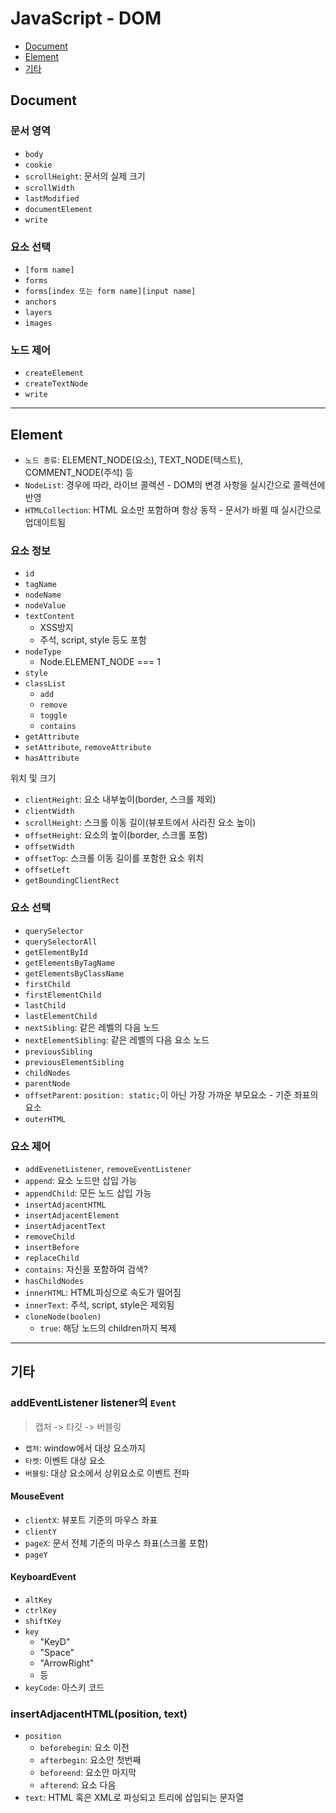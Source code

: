 # JavaScript - DOM

- [Document](#document)
- [Element](#element)
- [기타](#기타)

## Document

### 문서 영역

- `body`
- `cookie`
- `scrollHeight`: 문서의 실제 크기
- `scrollWidth`
- `lastModified`
- `documentElement`
- `write`

### 요소 선택

- `[form name]`
- `forms`
- `forms[index 또는 form name][input name]`
- `anchors`
- `layers`
- `images`

### 노드 제어

- `createElement`
- `createTextNode`
- `write`

---

## Element

- `노드 종류`: ELEMENT_NODE(요소), TEXT_NODE(텍스트), COMMENT_NODE(주석) 등
- `NodeList`: 경우에 따라, 라이브 콜렉션 - DOM의 변경 사항을 실시간으로 콜렉션에 반영
- `HTMLCollection`: HTML 요소만 포함하며 항상 동적 - 문서가 바뀔 때 실시간으로 업데이트됨

### 요소 정보

- `id`
- `tagName`
- `nodeName`
- `nodeValue`
- `textContent`
  - XSS방지
  - 주석, script, style 등도 포함
- `nodeType`
  - Node.ELEMENT_NODE === 1
- `style`
- `classList`
  - `add`
  - `remove`
  - `toggle`
  - `contains`
- `getAttribute`
- `setAttribute`, `removeAttribute`
- `hasAttribute`

위치 및 크기

- `clientHeight`: 요소 내부높이(border, 스크롤 제외)
- `clientWidth`
- `scrollHeight`: 스크롤 이동 길이(뷰포트에서 사라진 요소 높이)
- `offsetHeight`: 요소의 높이(border, 스크롤 포함)
- `offsetWidth`
- `offsetTop`: 스크롤 이동 길이를 포함한 요소 위치
- `offsetLeft`
- `getBoundingClientRect`

### 요소 선택

- `querySelector`
- `querySelectorAll`
- `getElementById`
- `getElementsByTagName`
- `getElementsByClassName`
- `firstChild`
- `firstElementChild`
- `lastChild`
- `lastElementChild`
- `nextSibling`: 같은 레벨의 다음 노드
- `nextElementSibling`: 같은 레벨의 다음 요소 노드
- `previousSibling`
- `previousElementSibling`
- `childNodes`
- `parentNode`
- `offsetParent`: `position: static;`이 아닌 가장 가까운 부모요소 - 기준 좌표의 요소
- `outerHTML`

### 요소 제어

- `addEvenetListener`, `removeEventListener`
- `append`: 요소 노드만 삽입 가능
- `appendChild`: 모든 노드 삽입 가능
- `insertAdjacentHTML`
- `insertAdjacentElement`
- `insertAdjacentText`
- `removeChild`
- `insertBefore`
- `replaceChild`
- `contains`: 자신을 포함하여 검색?
- `hasChildNodes`
- `innerHTML`: HTML파싱으로 속도가 떨어짐
- `innerText`: 주석, script, style은 제외됨
- `cloneNode(boolen)`
  - `true`: 해당 노드의 children까지 복제

---

## 기타

### addEventListener listener의 `Event`

> 캡처 -> 타깃 -> 버블링

- `캡처`: window에서 대상 요소까지
- `타켓`: 이벤트 대상 요소
- `버블링`: 대상 요소에서 상위요소로 이벤트 전파

#### MouseEvent

- `clientX`: 뷰포트 기준의 마우스 좌표
- `clientY`
- `pageX`: 문서 전체 기준의 마우스 좌표(스크롤 포함)
- `pageY`

#### KeyboardEvent

- `altKey`
- `ctrlKey`
- `shiftKey`
- `key`
  - "KeyD"
  - "Space"
  - "ArrowRight"
  - 등
- `keyCode`: 아스키 코드

### insertAdjacentHTML(position, text)

- `position`
  - `beforebegin`: 요소 이전
  - `afterbegin`: 요소안 첫번째
  - `beforeend`: 요소안 마지막
  - `afterend`: 요소 다음
- `text`: HTML 혹은 XML로 파싱되고 트리에 삽입되는 문자열
